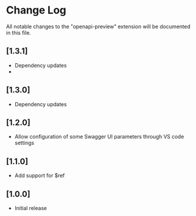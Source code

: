 # Change Log
All notable changes to the "openapi-preview" extension will be documented in this file.

## [1.3.1]
- Dependency updates
-
## [1.3.0]
- Dependency updates

## [1.2.0]
- Allow configuration of some Swagger UI parameters through VS code settings

## [1.1.0]
- Add support for $ref

## [1.0.0]
- Initial release
